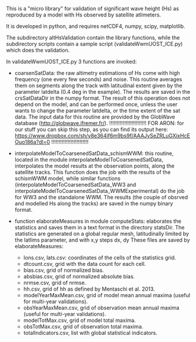 This is a "micro library" for validation of significant wave height (Hs) as reproduced by a model with Hs observed by satellite atlimeters.

It is developed in python, and requires netCDF4, numpy, scipy, matplotlib.

The subdirectory altHsValidation contain the library functions, while the subdirectory scripts contain a sample script (validateWwmUOST_ICE.py) which does the validation.

In validateWwmUOST_ICE.py 3 functions are invoked:

- coarsenSatData: the raw altimetry estimations of Hs come with high frequency (one every few seconds) and noise. This routine averages them on segments along the track with latitudinal extent
 given by the parameter latdelta (0.4 deg in the example). The results are saved in the crsSatDataDir in the numpy format. The result of this operation does not depend on the model, and can be
 performed once, unless the user wants to change the parameter latdelta, or the time extent of the sat data.
 The input data for this routine are provided by the GlobWave database
 (http://globwave.ifremer.fr/).
!!!!!!!!!!!!!!!!!!!!!!!!!
 FOR ARON: for our stuff you can skip this step, as you can find its output here:
   https://www.dropbox.com/sh/y8e364if6m9bs9f/AAAJySeZRLuGXixHcEOuo186a?dl=0
!!!!!!!!!!!!!!!!!!!!!!!!!

- interpolateModelToCoarsenedSatData_schismWWM: this routine, located in the module interpolateModelToCoarsenedSatData, interpolates the model results at the observation points, along the satellite tracks. This function does the job with the results of the schismWWM model, while similar functions (interpolateModelToCoarsenedSatData_WW3 and interpolateModelToCoarsenedSatData_WWMExperimental) do the job for WW3 and the standalone WWM. The results (the couple of obsrved and modelled Hs along the tracks) are saved in the numpy binary format.

- function elaborateMeasures in module computeStats: elaborates the statistics and saves them in a text format in the directory statsDir. The statistics are generated on a global regular mesh, latitudinally limited by the latlims parameter, and with x,y steps dx, dy
    These files are saved by elaborateMeasures:
    - lons.csv, lats.csv: coordinates of the cells of the statistics grid.
    - dtcount.csv, grid with the data count for each cell.
    - bias.csv, grid of normalized bias.
    - absbias.csv, grid of normalized absolute bias.
    - nrmse.csv, grid of nrmse.
    - hh.csv, grid of hh as defined by Mentaschi et al. 2013.
    - modelYearMaxMean.csv, grid of model mean annual maxima (useful for multi-year validations).
    - obsYearMaxMean.csv, grid of observation mean annual maxima (useful for multi-year validations).
    - modelTotMax.csv, grid of model total maxima.
    - obsTotMax.csv, grid of observation total maxima.
    - totalIndicators.csv, list with global statistical indicators.
 

